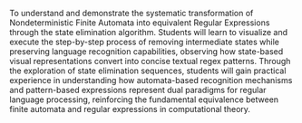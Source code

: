 To understand and demonstrate the systematic transformation of Nondeterministic Finite Automata into equivalent Regular Expressions through the state elimination algorithm. Students will learn to visualize and execute the step-by-step process of removing intermediate states while preserving language recognition capabilities, observing how state-based visual representations convert into concise textual regex patterns. Through the exploration of state elimination sequences, students will gain practical experience in understanding how automata-based recognition mechanisms and pattern-based expressions represent dual paradigms for regular language processing, reinforcing the fundamental equivalence between finite automata and regular expressions in computational theory.
